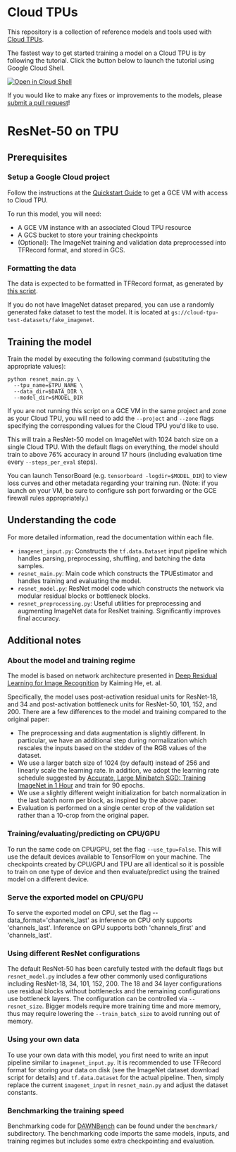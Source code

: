 # Cloud TPUs #

This repository is a collection of reference models and tools used with
[Cloud TPUs](https://cloud.google.com/tpu/).

The fastest way to get started training a model on a Cloud TPU is by following
the tutorial. Click the button below to launch the tutorial using Google Cloud
Shell.

[![Open in Cloud Shell](//gstatic.com/cloudssh/images/open-btn.svg)](https://console.cloud.google.com/cloudshell/editor?cloudshell_git_repo=http://serre-lab/gala_tpu)

If you would like to make any fixes or improvements to the models, please
[submit a pull request](https://github.com/tensorflow/tpu-demos/compare)!

# ResNet-50 on TPU

## Prerequisites

### Setup a Google Cloud project

Follow the instructions at the [Quickstart Guide](https://cloud.google.com/tpu/docs/quickstart)
to get a GCE VM with access to Cloud TPU.

To run this model, you will need:

* A GCE VM instance with an associated Cloud TPU resource
* A GCS bucket to store your training checkpoints
* (Optional): The ImageNet training and validation data preprocessed into
  TFRecord format, and stored in GCS.

### Formatting the data

The data is expected to be formatted in TFRecord format, as generated by [this
script](https://github.com/tensorflow/tpu/blob/master/tools/datasets/imagenet_to_gcs.py).

If you do not have ImageNet dataset prepared, you can use a randomly generated
fake dataset to test the model. It is located at
`gs://cloud-tpu-test-datasets/fake_imagenet`.


## Training the model

Train the model by executing the following command (substituting the appropriate
values):

```
python resnet_main.py \
  --tpu_name=$TPU_NAME \
  --data_dir=$DATA_DIR \
  --model_dir=$MODEL_DIR
```

If you are not running this script on a GCE VM in the same project and zone as
your Cloud TPU, you will need to add the `--project` and `--zone` flags
specifying the corresponding values for the Cloud TPU you'd like to use.

This will train a ResNet-50 model on ImageNet with 1024 batch size on a single
Cloud TPU. With the default flags on everything, the model should train to
above 76% accuracy in around 17 hours (including evaluation time every
`--steps_per_eval` steps).

You can launch TensorBoard (e.g. `tensorboard -logdir=$MODEL_DIR`) to view loss
curves and other metadata regarding your training run. (Note: if you launch
on your VM, be sure to configure ssh port forwarding or the GCE firewall rules
appropriately.)

## Understanding the code

For more detailed information, read the documentation within each file.

* `imagenet_input.py`: Constructs the `tf.data.Dataset` input pipeline which
  handles parsing, preprocessing, shuffling, and batching the data samples.
* `resnet_main.py`: Main code which constructs the TPUEstimator and handles
  training and evaluating the model.
* `resnet_model.py`: ResNet model code which constructs the network via modular
  residual blocks or bottleneck blocks.
* `resnet_preprocessing.py`: Useful utilities for preprocessing and augmenting
  ImageNet data for ResNet training. Significantly improves final accuracy.

## Additional notes

### About the model and training regime

The model is based on network architecture presented in [Deep Residual Learning
for Image Recognition](https://arxiv.org/abs/1512.03385) by Kaiming He, et. al.

Specifically, the model uses post-activation residual units for ResNet-18, and
34 and post-activation bottleneck units for ResNet-50, 101, 152, and 200. There
are a few differences to the model and training compared to the original paper:

* The preprocessing and data augmentation is slightly different. In particular,
  we have an additional step during normalization which rescales the inputs
  based on the stddev of the RGB values of the dataset.
* We use a larger batch size of 1024 (by default) instead of 256 and
  linearly scale the learning rate. In addition, we adopt the learning rate
  schedule suggested by [Accurate, Large Minibatch SGD: Training ImageNet in 1
  Hour](https://arxiv.org/abs/1706.02677) and train for 90 epochs.
* We use a slightly different weight initialization for batch normalization in
  the last batch norm per block, as inspired by the above paper.
* Evaluation is performed on a single center crop of the validation set rather
  than a 10-crop from the original paper.

### Training/evaluating/predicting on CPU/GPU

To run the same code on CPU/GPU, set the flag `--use_tpu=False`. This will use
the default devices available to TensorFlow on your machine. The checkpoints
created by CPU/GPU and TPU are all identical so it is possible to train on one
type of device and then evaluate/predict using the trained model on a different
device.

### Serve the exported model on CPU/GPU

To serve the exported model on CPU, set the flag --data_format='channels_last'
as inference on CPU only supports 'channels_last'. Inference on GPU supports
both 'channels_first' and 'channels_last'.

### Using different ResNet configurations

The default ResNet-50 has been carefully tested with the default flags but
`resnet_model.py` includes a few other commonly used configurations including
ResNet-18, 34, 101, 152, 200. The 18 and 34 layer configurations use residual
blocks without bottlenecks and the remaining configurations use bottleneck
layers. The configuration can be controlled via `--resnet_size`. Bigger models
require more training time and more memory, thus may require lowering the
`--train_batch_size` to avoid running out of memory.

### Using your own data

To use your own data with this model, you first need to write an input pipeline
similar to `imagenet_input.py`. It is recommended to use TFRecord format for
storing your data on disk (see the ImageNet dataset download script for details)
and `tf.data.Dataset` for the actual pipeline. Then, simply replace the current
`imagenet_input` in `resnet_main.py` and adjust the dataset constants.

### Benchmarking the training speed

Benchmarking code for [DAWNBench](http://dawn.cs.stanford.edu/benchmark/) can be
found under the `benchmark/` subdirectory. The benchmarking code imports the
same models, inputs, and training regimes but includes some extra checkpointing
and evaluation.
